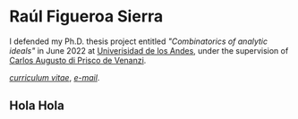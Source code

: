 # Raúl Figueroa Sierra

I defended my Ph.D. thesis project entitled *"Combinatorics of analytic ideals"* in June 2022 at [Univerisidad de los Andes](https://uniandes.edu.co), under the supervision of [Carlos Augusto di Prisco de Venanzi](https://math.uniandes.edu.co/app/cv/site/institucional.php?Uid=ca.di&Cat=Planta&PW=).

[*curriculum vitae*](/docs/CV-RaulFigueroa.pdf), [*e-mail*](mailto:r.figueroa@uniandes.edu.co).


## Hola Hola